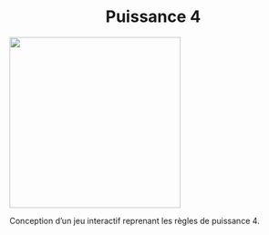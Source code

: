 <h1 align="center" >Puissance 4</h1>

<img src="https://upload.wikimedia.org/wikipedia/commons/thumb/d/dc/Puissance4_01.svg/1181px-Puissance4_01.svg.png" width="300"/>

<p>Conception d’un jeu interactif reprenant les règles de puissance 4.</p>
